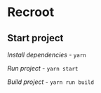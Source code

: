 # Recroot

## Start project

*Install dependencies* - `yarn`

*Run project* - `yarn start`

*Build project* - `yarn run build`

